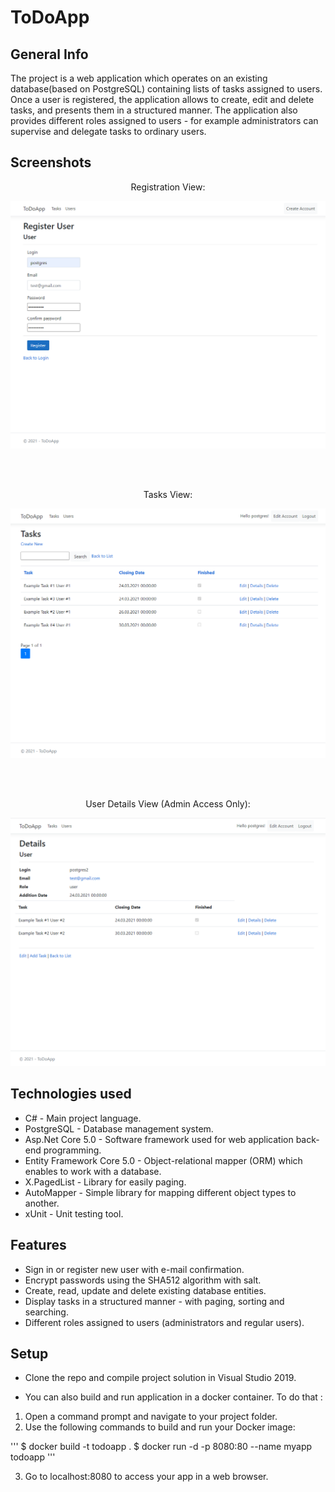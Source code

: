 # ToDoApp
## General Info
The project is a web application which operates on an existing database(based on PostgreSQL) containing lists of tasks assigned to users. Once a user is registered, the application allows to create, edit and delete tasks, and presents them in a structured manner. The application also provides different roles assigned to users - for example administrators can supervise and delegate tasks to ordinary users.

## Screenshots
<div align="center"> Registration View: </div>
<p align="center"> 
<img src="./img/register_view.png">
</p>

<br/><br/>

<div align="center"> Tasks View: </div>
<p align="center"> 
<img src="./img/tasks_view.png">
</p>

<br/><br/>

<div align="center"> User Details View (Admin Access Only): </div>
<p align="center"> 
<img src="./img/admin_access_view.png">
</p>

## Technologies used
* C# - Main project language.
* PostgreSQL - Database management system.
* Asp.Net Core 5.0 - Software framework used for web application back-end programming.
* Entity Framework Core 5.0 - Object-relational mapper (ORM) which enables to work with a database.
* X.PagedList - Library for easily paging.
* AutoMapper - Simple library for mapping different object types to another.
* xUnit - Unit testing tool.

## Features
* Sign in or register new user with e-mail confirmation.
* Encrypt passwords using the SHA512 algorithm with salt.
* Create, read, update and delete existing database entities.
* Display tasks in a structured manner - with paging, sorting and searching.
* Different roles assigned to users (administrators and regular users).

## Setup
* Clone the repo and compile project solution in Visual Studio 2019.

* You can also build and run application in a docker container. To do that :
1. Open a command prompt and navigate to your project folder.
2. Use the following commands to build and run your Docker image:

'''
$ docker build -t todoapp .
$ docker run -d -p 8080:80 --name myapp todoapp
'''

3. Go to localhost:8080 to access your app in a web browser.
